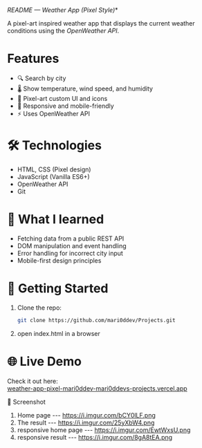 *README — Weather App (Pixel Style)**

A pixel-art inspired weather app that displays the current weather conditions using the *OpenWeather API*.


#  Features
- 🔍 Search by city
- 🌡️ Show temperature, wind speed, and humidity
- 🧱 Pixel-art custom UI and icons
- 📱 Responsive and mobile-friendly
- ⚡ Uses OpenWeather API


# 🛠️ Technologies
- HTML, CSS (Pixel design)
- JavaScript (Vanilla ES6+)
- OpenWeather API
- Git



# 🧠 What I learned
- Fetching data from a public REST API
- DOM manipulation and event handling
- Error handling for incorrect city input
- Mobile-first design principles


# 🚀 Getting Started
1. Clone the repo:
   ```bash
   git clone https://github.com/mari0ddev/Projects.git
2. open index.html in a browser

# 🌐 Live Demo
Check it out here:  
[weather-app-pixel-mari0ddev-mari0ddevs-projects.vercel.app](https://weather-app-pixel-mari0ddev-mari0ddevs-projects.vercel.app/)


📸 Screenshot
1. Home page --- https://i.imgur.com/bCY0lLF.png
2. The result --- https://i.imgur.com/25yXbW4.png
3. responsive home page --- https://i.imgur.com/EwtWxsU.png
4. responsive result --- https://i.imgur.com/8gA8tEA.png

